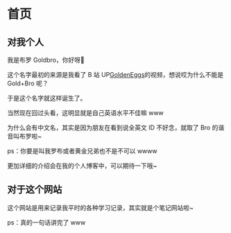 # 首页

## 对我个人

我是布罗 Goldbro，你好呀👋

这个名字最初的来源是我看了 B 站 UP[GoldenEggs](https://space.bilibili.com/13337125)的视频，想说哎为什么不能是 Gold+Bro 呢？

于是这个名字就这样诞生了。

当然现在回过头看，这明显就是自己英语水平不佳嘛 www

为什么会有中文名，其实是因为朋友在看到说全英文 ID 不好念，就取了 Bro 的谐音叫布罗啦~

ps：你要是叫我罗布或者黄金兄弟也不是不可以 wwww

更加详细的介绍会在我的个人博客中，可以期待一下哦~

## 对于这个网站

这个网站是用来记录我平时的各种学习记录，其实就是个笔记网站啦~

ps：真的一句话讲完了 www
